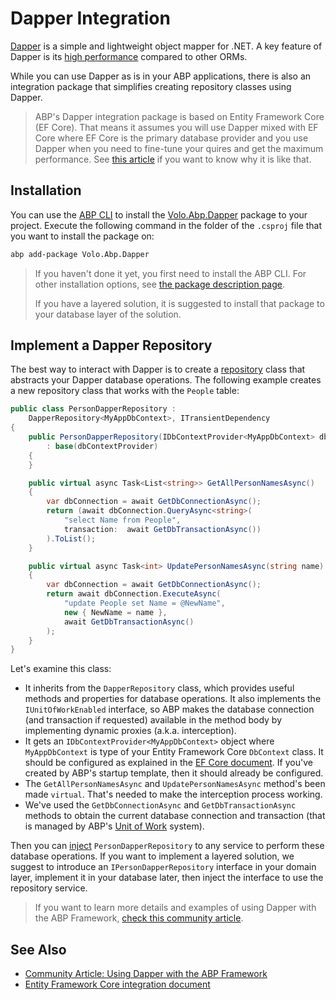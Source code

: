 # Dapper Integration

[Dapper](https://github.com/DapperLib/Dapper) is a simple and lightweight object mapper for .NET. A key feature of Dapper is its [high performance](https://github.com/DapperLib/Dapper#performance) compared to other ORMs.

While you can use Dapper as is in your ABP applications, there is also an integration package that simplifies creating repository classes using Dapper.

> ABP's Dapper integration package is based on Entity Framework Core (EF Core). That means it assumes you will use Dapper mixed with EF Core where EF Core is the primary database provider and you use Dapper when you need to fine-tune your quires and get the maximum performance. See [this article](https://community.abp.io/posts/using-dapper-with-the-abp-framework-shp74p2l) if you want to know why it is like that.

## Installation

You can use the [ABP CLI](CLI.md) to install the [Volo.Abp.Dapper](https://www.nuget.org/packages/Volo.Abp.Dapper) package to your project. Execute the following command in the folder of the `.csproj` file that you want to install the package on:

````bash
abp add-package Volo.Abp.Dapper
````

> If you haven't done it yet, you first need to install the ABP CLI. For other installation options, see [the package description page](https://abp.io/package-detail/Volo.Abp.Dapper).
>
> If you have a layered solution, it is suggested to install that package to your database layer of the solution.

## Implement a Dapper Repository

The best way to interact with Dapper is to create a [repository](Repositories.md) class that abstracts your Dapper database operations. The following example creates a new repository class that works with the `People` table:

```C#
public class PersonDapperRepository :
    DapperRepository<MyAppDbContext>, ITransientDependency
{
    public PersonDapperRepository(IDbContextProvider<MyAppDbContext> dbContextProvider)
        : base(dbContextProvider)
    {
    }

    public virtual async Task<List<string>> GetAllPersonNamesAsync()
    {
        var dbConnection = await GetDbConnectionAsync();
        return (await dbConnection.QueryAsync<string>(
            "select Name from People",
            transaction:  await GetDbTransactionAsync())
        ).ToList();
    }

    public virtual async Task<int> UpdatePersonNamesAsync(string name)
    {
        var dbConnection = await GetDbConnectionAsync();
        return await dbConnection.ExecuteAsync(
            "update People set Name = @NewName",
            new { NewName = name },
            await GetDbTransactionAsync()
        );
    }
}
```

Let's examine this class:

- It inherits from the `DapperRepository` class, which provides useful methods and properties for database operations. It also implements the `IUnitOfWorkEnabled` interface, so ABP makes the database connection (and transaction if requested) available in the method body by implementing dynamic proxies (a.k.a. interception).
- It gets an `IDbContextProvider<MyAppDbContext>` object where `MyAppDbContext` is type of your Entity Framework Core `DbContext` class. It should be configured as explained in the [EF Core document](Entity-Framework-Core.md). If you've created by ABP's startup template, then it should already be configured.
- The `GetAllPersonNamesAsync` and `UpdatePersonNamesAsync` method's been made `virtual`. That's needed to make the interception process working.
- We've used the `GetDbConnectionAsync` and `GetDbTransactionAsync` methods to obtain the current database connection and transaction (that is managed by ABP's [Unit of Work](Unit-Of-Work.md) system).

Then you can [inject](Dependency-Injection.md) `PersonDapperRepository` to any service to perform these database operations. If you want to implement a layered solution, we suggest to introduce an `IPersonDapperRepository` interface in your domain layer, implement it in your database later, then inject the interface to use the repository service.

> If you want to learn more details and examples of using Dapper with the ABP Framework, [check this community article](https://community.abp.io/posts/using-dapper-with-the-abp-framework-shp74p2l).

## See Also

* [Community Article: Using Dapper with the ABP Framework](https://community.abp.io/posts/using-dapper-with-the-abp-framework-shp74p2l)
* [Entity Framework Core integration document](Entity-Framework-Core.md)
